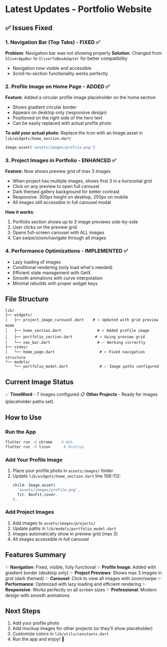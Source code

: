 # Latest Updates - Portfolio Website

## ✅ Issues Fixed

### 1. Navigation Bar (Top Tabs) - FIXED ✅
**Problem**: Navigation bar was not showing properly
**Solution**: Changed from `SliverAppBar` to `SliverToBoxAdapter` for better compatibility
- Navigation now visible and accessible
- Scroll-to-section functionality works perfectly

### 2. Profile Image on Home Page - ADDED ✅
**Feature**: Added a circular profile image placeholder on the home section
- Shows gradient circular border
- Appears on desktop only (responsive design)
- Positioned on the right side of the hero text
- Can be easily replaced with actual profile photo

**To add your actual photo**:
Replace the Icon with an Image.asset in `lib/widgets/home_section.dart`:
```dart
Image.asset('assets/images/profile.png')
```

### 3. Project Images in Portfolio - ENHANCED ✅
**Feature**: Now shows preview grid of max 3 images
- When project has multiple images, shows first 3 in a horizontal grid
- Click on any preview to open full carousel
- Dark themed gallery background for better contrast
- Responsive: 300px height on desktop, 250px on mobile
- All images still accessible in full carousel modal

**How it works**:
1. Portfolio section shows up to 3 image previews side-by-side
2. User clicks on the preview grid
3. Opens full-screen carousel with ALL images
4. Can swipe/zoom/navigate through all images

### 4. Performance Optimizations - IMPLEMENTED ✅
- Lazy loading of images
- Conditional rendering (only load what's needed)
- Efficient state management with GetX
- Smooth animations with curve interpolation
- Minimal rebuilds with proper widget keys

## File Structure

```
lib/
├── widgets/
│   ├── project_image_carousel.dart    # ⭐ Updated with grid preview mode
│   ├── home_section.dart                # ⭐ Added profile image
│   ├── portfolio_section.dart          # ⭐ Using preview grid
│   └── nav_bar.dart                     # ✅ Working correctly
├── views/
│   └── home_page.dart                    # ⭐ Fixed navigation structure
└── models/
    └── portfolio_model.dart              # ✅ Image paths configured
```

## Current Image Status

✅ **TimeWord** - 7 images configured
📋 **Other Projects** - Ready for images (placeholder paths set)

## How to Use

### Run the App
```bash
flutter run -d chrome    # Web
flutter run -d linux      # Desktop
```

### Add Your Profile Image
1. Place your profile photo in `assets/images/` folder
2. Update `lib/widgets/home_section.dart` line 108-112:
   ```dart
   child: Image.asset(
     'assets/images/profile.png',
     fit: BoxFit.cover,
   ),
   ```

### Add Project Images
1. Add images to `assets/images/projects/`
2. Update paths in `lib/models/portfolio_model.dart`
3. Images automatically show in preview grid (max 3)
4. All images accessible in full carousel

## Features Summary

✨ **Navigation**: Fixed, visible, fully functional
✨ **Profile Image**: Added with gradient border (desktop only)
✨ **Project Previews**: Shows max 3 images in grid (dark themed)
✨ **Carousel**: Click to view all images with zoom/swipe
✨ **Performance**: Optimized with lazy loading and efficient rendering
✨ **Responsive**: Works perfectly on all screen sizes
✨ **Professional**: Modern design with smooth animations

## Next Steps

1. Add your profile photo
2. Add mockup images for other projects (or they'll show placeholder)
3. Customize colors in `lib/utils/constants.dart`
4. Run the app and enjoy! 🚀

